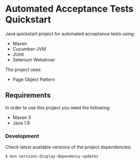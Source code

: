 # Automated Acceptance Tests Quickstart

Java quickstart project for automated acceptance tests using: 
* Maven
* Cucumber-JVM
* JUnit
* Selenium Webdriver

The project uses:
* Page Object Pattern

## Requirements

In order to use this project you need the following:
* Maven 3
* Java 1.8

### Development

Check latest available versions of the project dependencies:

```shell
$ mvn versions:display-dependency-updates
```

